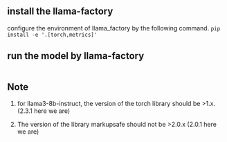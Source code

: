 ## install the llama-factory
configure the environment of llama_factory by the following command.
```pip install -e '.[torch,metrics]'```

## run the model by llama-factory
```CUDA_VISIBLE_DEVICES=[0,1] llamafactory-cli webchat --model_name_or_path ../model/llama3_8B --template llama3
```

## Note 
1. for llama3-8b-instruct, the version of the torch library should be >1.x. (2.3.1 here we are)

2. The version of the library markupsafe should not be >2.0.x (2.0.1 here we are) 